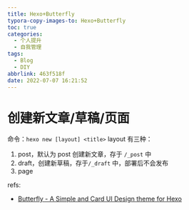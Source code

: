 ```yaml
---
title: Hexo+Butterfly
typora-copy-images-to: Hexo+Butterfly
toc: true
categories:
  - 个人提升
  - 自我管理
tags:
  - Blog
  - DIY
abbrlink: 463f518f
date: 2022-07-07 16:21:52
---
```



# 创建新文章/草稿/页面
命令：`hexo new [layout] <title>`
layout 有三种：
1. post，默认为 post 创建新文章，存于 `/_post` 中
2. draft，创建新草稿，存于`/_draft` 中，部署后不会发布
3. page


refs:
- [Butterfly - A Simple and Card UI Design theme for Hexo](https://butterfly.js.org/)